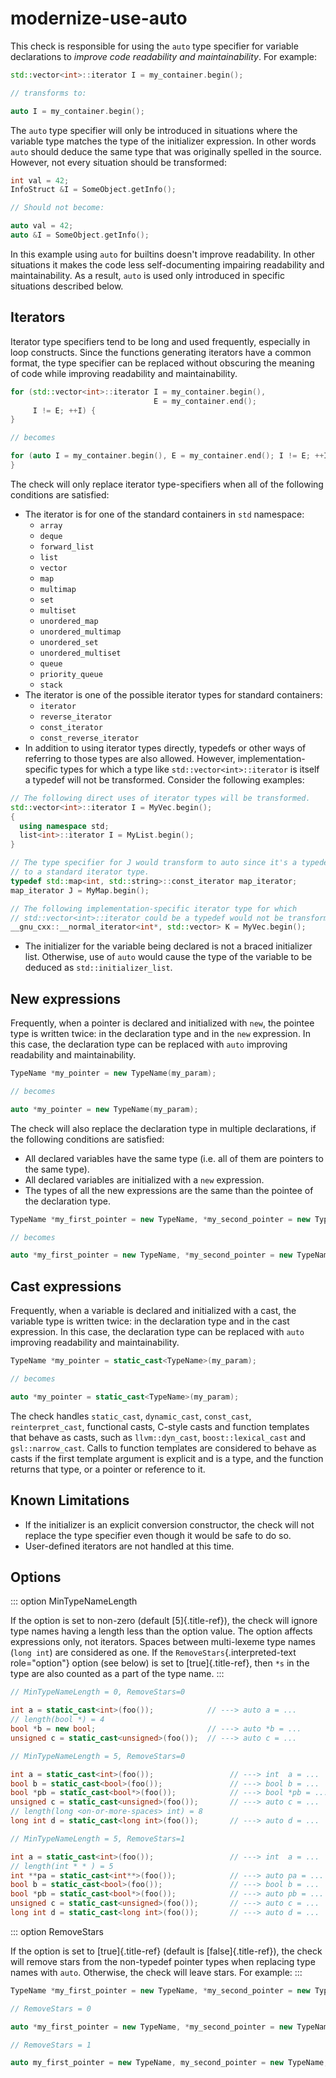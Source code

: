 # modernize-use-auto

This check is responsible for using the `auto` type specifier for
variable declarations to _improve code readability and maintainability_.
For example:

```c++
std::vector<int>::iterator I = my_container.begin();

// transforms to:

auto I = my_container.begin();
```

The `auto` type specifier will only be introduced in situations where
the variable type matches the type of the initializer expression. In
other words `auto` should deduce the same type that was originally
spelled in the source. However, not every situation should be
transformed:

```c++
int val = 42;
InfoStruct &I = SomeObject.getInfo();

// Should not become:

auto val = 42;
auto &I = SomeObject.getInfo();
```

In this example using `auto` for builtins doesn\'t improve readability.
In other situations it makes the code less self-documenting impairing
readability and maintainability. As a result, `auto` is used only
introduced in specific situations described below.

## Iterators

Iterator type specifiers tend to be long and used frequently, especially
in loop constructs. Since the functions generating iterators have a
common format, the type specifier can be replaced without obscuring the
meaning of code while improving readability and maintainability.

```c++
for (std::vector<int>::iterator I = my_container.begin(),
                                E = my_container.end();
     I != E; ++I) {
}

// becomes

for (auto I = my_container.begin(), E = my_container.end(); I != E; ++I) {
}
```

The check will only replace iterator type-specifiers when all of the
following conditions are satisfied:

- The iterator is for one of the standard containers in `std`
  namespace:
  - `array`
  - `deque`
  - `forward_list`
  - `list`
  - `vector`
  - `map`
  - `multimap`
  - `set`
  - `multiset`
  - `unordered_map`
  - `unordered_multimap`
  - `unordered_set`
  - `unordered_multiset`
  - `queue`
  - `priority_queue`
  - `stack`
- The iterator is one of the possible iterator types for standard
  containers:
  - `iterator`
  - `reverse_iterator`
  - `const_iterator`
  - `const_reverse_iterator`
- In addition to using iterator types directly, typedefs or other ways
  of referring to those types are also allowed. However,
  implementation-specific types for which a type like
  `std::vector<int>::iterator` is itself a typedef will not be
  transformed. Consider the following examples:

```c++
// The following direct uses of iterator types will be transformed.
std::vector<int>::iterator I = MyVec.begin();
{
  using namespace std;
  list<int>::iterator I = MyList.begin();
}

// The type specifier for J would transform to auto since it's a typedef
// to a standard iterator type.
typedef std::map<int, std::string>::const_iterator map_iterator;
map_iterator J = MyMap.begin();

// The following implementation-specific iterator type for which
// std::vector<int>::iterator could be a typedef would not be transformed.
__gnu_cxx::__normal_iterator<int*, std::vector> K = MyVec.begin();
```

- The initializer for the variable being declared is not a braced
  initializer list. Otherwise, use of `auto` would cause the type of
  the variable to be deduced as `std::initializer_list`.

## New expressions

Frequently, when a pointer is declared and initialized with `new`, the
pointee type is written twice: in the declaration type and in the `new`
expression. In this case, the declaration type can be replaced with
`auto` improving readability and maintainability.

```c++
TypeName *my_pointer = new TypeName(my_param);

// becomes

auto *my_pointer = new TypeName(my_param);
```

The check will also replace the declaration type in multiple
declarations, if the following conditions are satisfied:

- All declared variables have the same type (i.e. all of them are
  pointers to the same type).
- All declared variables are initialized with a `new` expression.
- The types of all the new expressions are the same than the pointee
  of the declaration type.

```c++
TypeName *my_first_pointer = new TypeName, *my_second_pointer = new TypeName;

// becomes

auto *my_first_pointer = new TypeName, *my_second_pointer = new TypeName;
```

## Cast expressions

Frequently, when a variable is declared and initialized with a cast, the
variable type is written twice: in the declaration type and in the cast
expression. In this case, the declaration type can be replaced with
`auto` improving readability and maintainability.

```c++
TypeName *my_pointer = static_cast<TypeName>(my_param);

// becomes

auto *my_pointer = static_cast<TypeName>(my_param);
```

The check handles `static_cast`, `dynamic_cast`, `const_cast`,
`reinterpret_cast`, functional casts, C-style casts and function
templates that behave as casts, such as `llvm::dyn_cast`,
`boost::lexical_cast` and `gsl::narrow_cast`. Calls to function
templates are considered to behave as casts if the first template
argument is explicit and is a type, and the function returns that type,
or a pointer or reference to it.

## Known Limitations

- If the initializer is an explicit conversion constructor, the check
  will not replace the type specifier even though it would be safe to
  do so.
- User-defined iterators are not handled at this time.

## Options

::: option
MinTypeNameLength

If the option is set to non-zero (default [5]{.title-ref}), the check
will ignore type names having a length less than the option value. The
option affects expressions only, not iterators. Spaces between
multi-lexeme type names (`long int`) are considered as one. If the
`RemoveStars`{.interpreted-text role="option"} option (see below) is set
to [true]{.title-ref}, then `*s` in the type are also counted as a part
of the type name.
:::

```c++
// MinTypeNameLength = 0, RemoveStars=0

int a = static_cast<int>(foo());            // ---> auto a = ...
// length(bool *) = 4
bool *b = new bool;                         // ---> auto *b = ...
unsigned c = static_cast<unsigned>(foo());  // ---> auto c = ...

// MinTypeNameLength = 5, RemoveStars=0

int a = static_cast<int>(foo());                 // ---> int  a = ...
bool b = static_cast<bool>(foo());               // ---> bool b = ...
bool *pb = static_cast<bool*>(foo());            // ---> bool *pb = ...
unsigned c = static_cast<unsigned>(foo());       // ---> auto c = ...
// length(long <on-or-more-spaces> int) = 8
long int d = static_cast<long int>(foo());       // ---> auto d = ...

// MinTypeNameLength = 5, RemoveStars=1

int a = static_cast<int>(foo());                 // ---> int  a = ...
// length(int * * ) = 5
int **pa = static_cast<int**>(foo());            // ---> auto pa = ...
bool b = static_cast<bool>(foo());               // ---> bool b = ...
bool *pb = static_cast<bool*>(foo());            // ---> auto pb = ...
unsigned c = static_cast<unsigned>(foo());       // ---> auto c = ...
long int d = static_cast<long int>(foo());       // ---> auto d = ...
```

::: option
RemoveStars

If the option is set to [true]{.title-ref} (default is
[false]{.title-ref}), the check will remove stars from the non-typedef
pointer types when replacing type names with `auto`. Otherwise, the
check will leave stars. For example:
:::

```c++
TypeName *my_first_pointer = new TypeName, *my_second_pointer = new TypeName;

// RemoveStars = 0

auto *my_first_pointer = new TypeName, *my_second_pointer = new TypeName;

// RemoveStars = 1

auto my_first_pointer = new TypeName, my_second_pointer = new TypeName;
```
